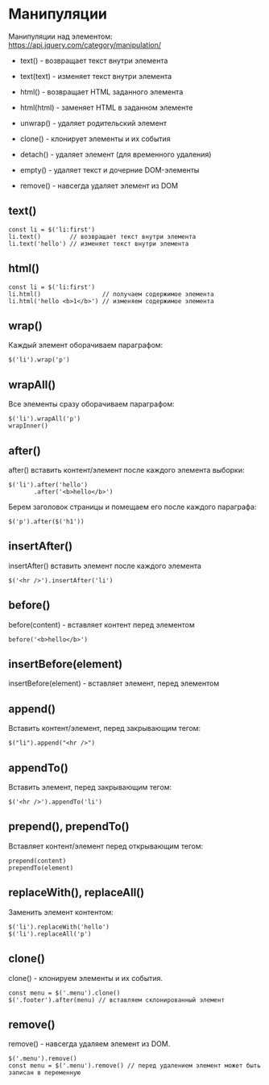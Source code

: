 # Манипуляции
Манипуляции над элементом: https://api.jquery.com/category/manipulation/

- text() - возвращает текст внутри элемента
- text(text) - изменяет текст внутри элемента

- html() - возвращает HTML заданного элемента
- html(html) - заменяет HTML в заданном элементе

- unwrap() - удаляет родительский элемент
- clone() - клонирует элементы и их события
- detach() - удаляет элемент (для временного удаления)
- empty() - удаляет текст и дочерние DOM-элементы
- remove() - навсегда удаляет элемент из DOM

## text()

    const li = $('li:first')
    li.text()        // возвращает текст внутри элемента
    li.text('hello') // изменяет текст внутри элемента

## html()

    const li = $('li:first')
    li.html()                 // получаем содержимое элемента
    li.html('hello <b>1</b>') // изменяем содержимое элемента

## wrap()
Каждый элемент оборачиваем параграфом:

    $('li').wrap('p')

## wrapAll()
Все элементы сразу оборачиваем параграфом:

    $('li').wrapAll('p')
    wrapInner()

## after()
after() вставить контент/элемент после каждого элемента выборки:

    $('li').after('hello')
           .after('<b>hello</b>')

Берем заголовок страницы и помещаем его после каждого параграфа:

    $('p').after($('h1'))

## insertAfter()
insertAfter() вставить элемент после каждого элемента

    $('<hr />').insertAfter('li')

## before()
before(content) - вставляет контент перед элементом

    before('<b>hello</b>')

## insertBefore(element)
insertBefore(element) - вставляет элемент, перед элементом

## append()
Вставить контент/элемент, перед закрывающим тегом:

    $("li").append("<hr />")

## appendTo()
Вставить элемент, перед закрывающим тегом:

    $('<hr />').appendTo('li')

## prepend(), prependTo()
Вставляет контент/элемент перед открывающим тегом:

    prepend(content)
    prependTo(element)

## replaceWith(), replaceAll()
Заменить элемент контентом:

    $('li').replaceWith('hello')
    $('li').replaceAll('p')

## clone()
clone() - клонируем элементы и их события.

    const menu = $('.menu').clone()
    $('.footer').after(menu) // вставляем склонированный элемент

## remove()
remove() - навсегда удаляем элемент из DOM.

    $('.menu').remove()
    const menu = $('.menu').remove() // перед удалением элемент может быть записан в переменную
